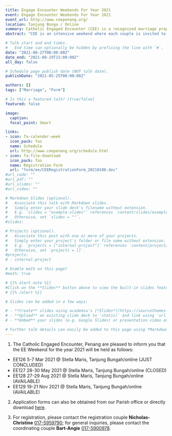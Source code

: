 ```yaml
---
title: Engage Encounter Weekends For Year 2021
event: Engage Encounter Weekends For Year 2021
event_url: http://www.ceepenang.org/
location: Tanjung Bunga / Online
summary: Catholic Engaged Encounter (CEE) is a recognised marriage preparation program designed to meet the communication, spiritual and personal needs of today's engaged couples.
abstract: "CEE is an intensive weekend where each couple is invited to question, examine, and deepen their relationship with each other and with God. Couples are challenged to explore their relationship in a much deeper, more honest way than they have been before."

# Talk start and end times.
#   End time can optionally be hidden by prefixing the line with `#`.
date: "2021-08-27T00:00:00Z"
date_end: "2021-08-29T15:00:00Z"
all_day: false

# Schedule page publish date (NOT talk date).
publishDate: "2021-05-25T00:00:00Z"

authors: []
tags: ["Marriage", "Form"]

# Is this a featured talk? (true/false)
featured: false

image:
  caption:
  focal_point: Smart

links:
- icon: fa-calender-week
  icon_pack: fas
  name: Schedule
  url: http://www.ceepenang.org/schedule.html
- icon: fa-file-download
  icon_pack: fas
  name: Registration Form
  url: "form/ee/CEERegistrationForm_20210108.doc"
#url_code: ""
#url_pdf: ""
#url_slides: ""
#url_video: ""

# Markdown Slides (optional).
#   Associate this talk with Markdown slides.
#   Simply enter your slide deck's filename without extension.
#   E.g. `slides = "example-slides"` references `content/slides/example-slides.md`.
#   Otherwise, set `slides = ""`.
#slides:

# Projects (optional).
#   Associate this post with one or more of your projects.
#   Simply enter your project's folder or file name without extension.
#   E.g. `projects = ["internal-project"]` references `content/project/deep-learning/index.md`.
#   Otherwise, set `projects = []`.
#projects:
# - internal-project

# Enable math on this page?
#math: true

# {{% alert note %}}
#Click on the **Slides** button above to view the built-in slides feature.
# {{% /alert %}}

# Slides can be added in a few ways:

# - **Create** slides using academia's [*Slides*](https://sourcethemes.com/academic/docs/managing-content/#create-slides) feature and link using `slides` parameter in the front matter of the talk file
# - **Upload** an existing slide deck to `static/` and link using `url_slides` parameter in the front matter of the talk file
# - **Embed** your slides (e.g. Google Slides) or presentation video on this page using [shortcodes](https://sourcethemes.com/academic/docs/writing-markdown-latex/).

# Further talk details can easily be added to this page using *Markdown* and $\rm \LaTeX$ math code.
---
```


1. The Catholic Engaged Encounter, Penang are pleased to inform you that the EE Weekend for the year 2021 will be held as follows:
- EE126 5-7 Mar 2021 @ Stella Maris, Tanjung Bungah/online (JUST CONCLUDED)
- EE127 28-30 May 2021 @ Stella Maris, Tanjung Bungah/online (CLOSED)
- EE128 27-29 Aug 2021 @ Stella Maris, Tanjung Bungah/online (AVAILABLE)
- EE129 19-21 Nov 2021 @ Stella Maris, Tanjung Bungah/online (AVAILABLE)

2. Application forms can also be obtained from our Parish office or directly download [here](form/ee/CEERegistrationForm_20191212.doc).

3. For registration, please contact the registration couple **Nicholas-Christine** [017-5959790](tel:+60175959790); for general inquiries, please contact the coordinating couple **Bart-Angie** [017-5900978](+60175900978).
